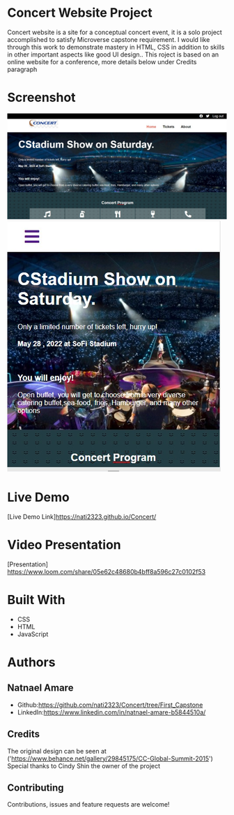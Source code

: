 # Concert Website Project
Concert website is a site for a conceptual concert event, it is a solo project accomplished to satisfy Microverse capstone requirement. I would like through this work to demonstrate mastery in HTML, CSS in addition to skills in other important aspects like good UI design.. 
This roject is based on an online website for a conference, more details below under Credits paragraph

# Screenshot
<img src='./assets/screenshot.jpg'>
<img src='./assets/mobile-screenshot.jpg'>

# Live Demo

[Live Demo Link]https://nati2323.github.io/Concert/

# Video Presentation
[Presentation] https://www.loom.com/share/05e62c48680b4bff8a596c27c0102f53

# Built With
* CSS
* HTML
* JavaScript

# Authors

## Natnael Amare
* Github:https://github.com/nati2323/Concert/tree/First_Capstone
* LinkedIn:https://www.linkedin.com/in/natnael-amare-b5844510a/

## Credits
The original design can be seen at ('https://www.behance.net/gallery/29845175/CC-Global-Summit-2015')
Special thanks to Cindy Shin the owner of the project

## Contributing
Contributions, issues and feature requests are welcome!
